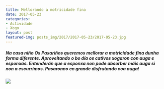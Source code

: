 ```yaml
---
title: Mellorando a motricidade fina
date: 2017-05-23
categories:
- Actividade
- Xogo
layout: post
featured-img: posts_img/2017/2017-05-23/2017-05-23.jpg
---
```


<h5 class="center header text_h2">
    Na casa niño Os Paxariños queremos mellorar a motricidade fina dunha forma diferente.
    <!--more-->
    Aproveitando o bo día os cativos xogaron con auga e esponxas. Entenderán que a esponxa non pode absorber máis auga si non a escurrimos.
        Pasaronno en grande disfrutando coa auga!
</h5>

<div class="row">
    <div class="col s12 m12">
        <img class="responsive-img" src="{{ site.baseurl }}/posts_img/2017/2017-05-23/2017-05-23.jpg">
    </div>
</div>
